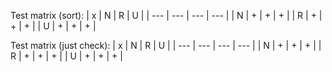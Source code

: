Test matrix (sort):
| x   | N   | R   | U   |
| --- | --- | --- | --- |
| N   | +   | +   | +   |
| R   | +   | +   | +   |
| U   | +   | +   | +   |

Test matrix (just check):
| x   | N   | R   | U   |
| --- | --- | --- | --- |
| N   | +   | +   | +   |
| R   | +   | +   | +   |
| U   | +   | +   | +   |
